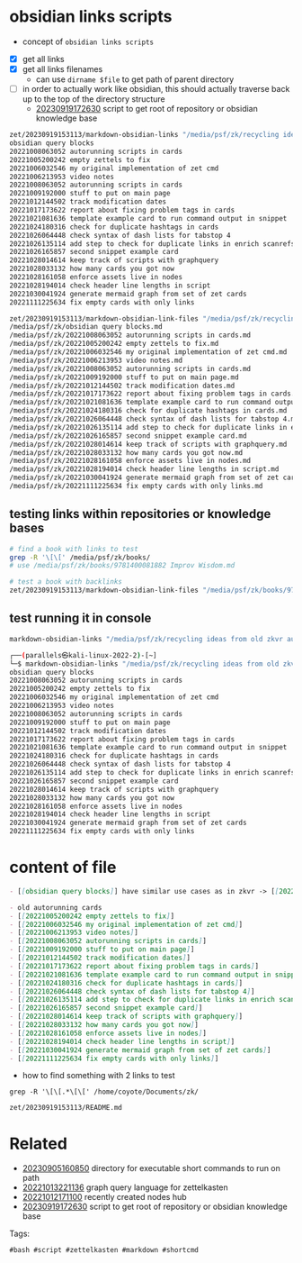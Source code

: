 # obsidian links scripts

- concept of `obsidian links scripts`
- [x] get all links
- [x] get all links filenames
  - can use `dirname $file` to get path of parent directory
- [ ] in order to actually work like obsidian, this should actually traverse back up to the top of the directory structure
  - [20230919172630](/zet/20230919172630/README.md) script to get root of repository or obsidian knowledge base

```bash
zet/20230919153113/markdown-obsidian-links "/media/psf/zk/recycling ideas from old zkvr autorunning scripts.md"
obsidian query blocks
20221008063052 autorunning scripts in cards
20221005200242 empty zettels to fix
20221006032546 my original implementation of zet cmd
20221006213953 video notes
20221008063052 autorunning scripts in cards
20221009192000 stuff to put on main page
20221012144502 track modification dates
20221017173622 report about fixing problem tags in cards
20221021081636 template example card to run command output in snippet
20221024180316 check for duplicate hashtags in cards
20221026064448 check syntax of dash lists for tabstop 4
20221026135114 add step to check for duplicate links in enrich scanrefs
20221026165857 second snippet example card
20221028014614 keep track of scripts with graphquery
20221028033132 how many cards you got now
20221028161058 enforce assets live in nodes
20221028194014 check header line lengths in script
20221030041924 generate mermaid graph from set of zet cards
20221111225634 fix empty cards with only links

zet/20230919153113/markdown-obsidian-link-files "/media/psf/zk/recycling ideas from old zkvr autorunning scripts.md"
/media/psf/zk/obsidian query blocks.md
/media/psf/zk/20221008063052 autorunning scripts in cards.md
/media/psf/zk/20221005200242 empty zettels to fix.md
/media/psf/zk/20221006032546 my original implementation of zet cmd.md
/media/psf/zk/20221006213953 video notes.md
/media/psf/zk/20221008063052 autorunning scripts in cards.md
/media/psf/zk/20221009192000 stuff to put on main page.md
/media/psf/zk/20221012144502 track modification dates.md
/media/psf/zk/20221017173622 report about fixing problem tags in cards.md
/media/psf/zk/20221021081636 template example card to run command output in snippet.md
/media/psf/zk/20221024180316 check for duplicate hashtags in cards.md
/media/psf/zk/20221026064448 check syntax of dash lists for tabstop 4.md
/media/psf/zk/20221026135114 add step to check for duplicate links in enrich scanrefs.md
/media/psf/zk/20221026165857 second snippet example card.md
/media/psf/zk/20221028014614 keep track of scripts with graphquery.md
/media/psf/zk/20221028033132 how many cards you got now.md
/media/psf/zk/20221028161058 enforce assets live in nodes.md
/media/psf/zk/20221028194014 check header line lengths in script.md
/media/psf/zk/20221030041924 generate mermaid graph from set of zet cards.md
/media/psf/zk/20221111225634 fix empty cards with only links.md

```

## testing links within repositories or knowledge bases

```bash
# find a book with links to test
grep -R '\[\[' /media/psf/zk/books/
# use /media/psf/zk/books/9781400081882 Improv Wisdom.md

# test a book with backlinks
zet/20230919153113/markdown-obsidian-link-files "/media/psf/zk/books/9781400081882 Improv Wisdom.md"

```

## test running it in console
```bash
markdown-obsidian-links "/media/psf/zk/recycling ideas from old zkvr autorunning scripts.md"

┌──(parallels㉿kali-linux-2022-2)-[~]
└─$ markdown-obsidian-links "/media/psf/zk/recycling ideas from old zkvr autorunning scripts.md"
obsidian query blocks
20221008063052 autorunning scripts in cards
20221005200242 empty zettels to fix
20221006032546 my original implementation of zet cmd
20221006213953 video notes
20221008063052 autorunning scripts in cards
20221009192000 stuff to put on main page
20221012144502 track modification dates
20221017173622 report about fixing problem tags in cards
20221021081636 template example card to run command output in snippet
20221024180316 check for duplicate hashtags in cards
20221026064448 check syntax of dash lists for tabstop 4
20221026135114 add step to check for duplicate links in enrich scanrefs
20221026165857 second snippet example card
20221028014614 keep track of scripts with graphquery
20221028033132 how many cards you got now
20221028161058 enforce assets live in nodes
20221028194014 check header line lengths in script
20221030041924 generate mermaid graph from set of zet cards
20221111225634 fix empty cards with only links
```

# content of file

```md
- [[obsidian query blocks]] have similar use cases as in zkvr -> [[20221008063052 autorunning scripts in cards]]

- old autorunning cards
- [[20221005200242 empty zettels to fix]]
- [[20221006032546 my original implementation of zet cmd]]
- [[20221006213953 video notes]]
- [[20221008063052 autorunning scripts in cards]]
- [[20221009192000 stuff to put on main page]]
- [[20221012144502 track modification dates]]
- [[20221017173622 report about fixing problem tags in cards]]
- [[20221021081636 template example card to run command output in snippet]]
- [[20221024180316 check for duplicate hashtags in cards]]
- [[20221026064448 check syntax of dash lists for tabstop 4]]
- [[20221026135114 add step to check for duplicate links in enrich scanrefs]]
- [[20221026165857 second snippet example card]]
- [[20221028014614 keep track of scripts with graphquery]]
- [[20221028033132 how many cards you got now]]
- [[20221028161058 enforce assets live in nodes]]
- [[20221028194014 check header line lengths in script]]
- [[20221030041924 generate mermaid graph from set of zet cards]]
- [[20221111225634 fix empty cards with only links]]
```

- how to find something with 2 links to test
```
grep -R '\[\[.*\[\[' /home/coyote/Documents/zk/
```

` zet/20230919153113/README.md `

# Related

- [20230905160850](/zet/20230905160850/README.md) directory for executable short commands to run on path
- [20221013221136](/zet/20221013221136/README.md) graph query language for zettelkasten
- [20221012171100](/zet/20221012171100/README.md) recently created nodes hub
- [20230919172630](/zet/20230919172630/README.md) script to get root of repository or obsidian knowledge base

Tags:

    #bash #script #zettelkasten #markdown #shortcmd
